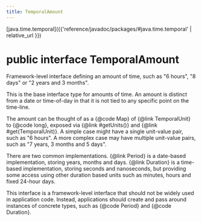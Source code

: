 ```yaml
---
title: TemporalAmount
---
```


[java.time.temporal]({{'reference/javadoc/packages/#java.time.temporal' | relative_url }})

# public interface TemporalAmount


Framework-level interface defining an amount of time, such as
 "6 hours", "8 days" or "2 years and 3 months".
 <p>
 This is the base interface type for amounts of time.
 An amount is distinct from a date or time-of-day in that it is not tied
 to any specific point on the time-line.
 <p>
 The amount can be thought of as a {@code Map} of {@link TemporalUnit} to
 {@code long}, exposed via {@link #getUnits()} and {@link #get(TemporalUnit)}.
 A simple case might have a single unit-value pair, such as "6 hours".
 A more complex case may have multiple unit-value pairs, such as
 "7 years, 3 months and 5 days".
 <p>
 There are two common implementations.
 {@link Period} is a date-based implementation, storing years, months and days.
 {@link Duration} is a time-based implementation, storing seconds and nanoseconds,
 but providing some access using other duration based units such as minutes,
 hours and fixed 24-hour days.
 <p>
 This interface is a framework-level interface that should not be widely
 used in application code. Instead, applications should create and pass
 around instances of concrete types, such as {@code Period} and {@code Duration}.